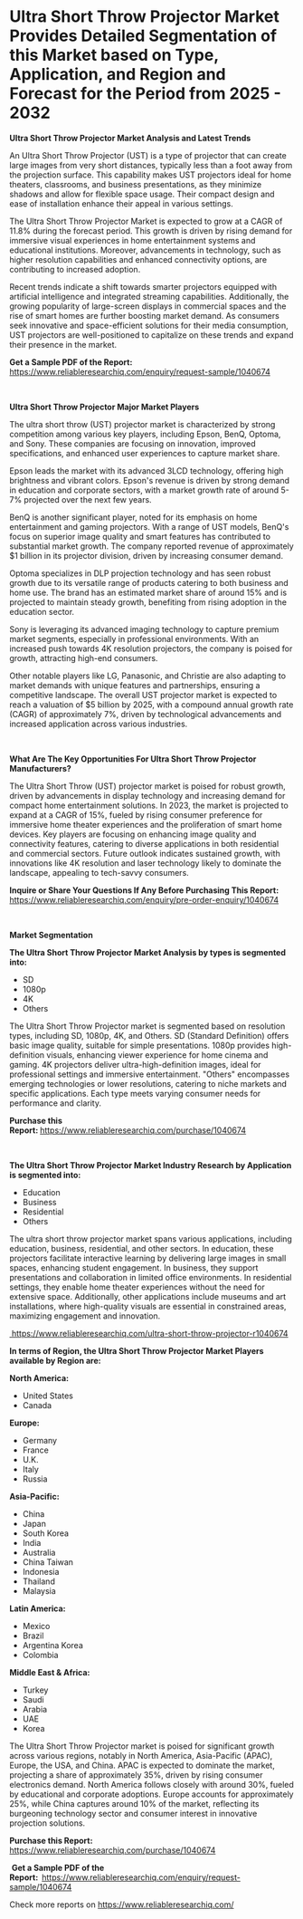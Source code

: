 <p><h1>Ultra Short Throw Projector Market Provides Detailed Segmentation of this Market based on Type, Application, and Region and Forecast for the Period from 2025 - 2032</h1></p><p><strong>Ultra Short Throw Projector Market Analysis and Latest Trends</strong></p>
<p><p>An Ultra Short Throw Projector (UST) is a type of projector that can create large images from very short distances, typically less than a foot away from the projection surface. This capability makes UST projectors ideal for home theaters, classrooms, and business presentations, as they minimize shadows and allow for flexible space usage. Their compact design and ease of installation enhance their appeal in various settings.</p><p>The Ultra Short Throw Projector Market is expected to grow at a CAGR of 11.8% during the forecast period. This growth is driven by rising demand for immersive visual experiences in home entertainment systems and educational institutions. Moreover, advancements in technology, such as higher resolution capabilities and enhanced connectivity options, are contributing to increased adoption.</p><p>Recent trends indicate a shift towards smarter projectors equipped with artificial intelligence and integrated streaming capabilities. Additionally, the growing popularity of large-screen displays in commercial spaces and the rise of smart homes are further boosting market demand. As consumers seek innovative and space-efficient solutions for their media consumption, UST projectors are well-positioned to capitalize on these trends and expand their presence in the market.</p></p>
<p><strong>Get a Sample PDF of the Report:&nbsp;</strong> <a href="https://www.reliableresearchiq.com/enquiry/request-sample/1040674?utm_campaign=2309&utm_medium=2&utm_source=Github&utm_content=ia&utm_term=09022025&utm_id=ultra-short-throw-projector">https://www.reliableresearchiq.com/enquiry/request-sample/1040674</a></p>
<p>&nbsp;</p>
<p><strong>Ultra Short Throw Projector Major Market Players</strong></p>
<p><p>The ultra short throw (UST) projector market is characterized by strong competition among various key players, including Epson, BenQ, Optoma, and Sony. These companies are focusing on innovation, improved specifications, and enhanced user experiences to capture market share.</p><p>Epson leads the market with its advanced 3LCD technology, offering high brightness and vibrant colors. Epson's revenue is driven by strong demand in education and corporate sectors, with a market growth rate of around 5-7% projected over the next few years.</p><p>BenQ is another significant player, noted for its emphasis on home entertainment and gaming projectors. With a range of UST models, BenQ's focus on superior image quality and smart features has contributed to substantial market growth. The company reported revenue of approximately $1 billion in its projector division, driven by increasing consumer demand.</p><p>Optoma specializes in DLP projection technology and has seen robust growth due to its versatile range of products catering to both business and home use. The brand has an estimated market share of around 15% and is projected to maintain steady growth, benefiting from rising adoption in the education sector.</p><p>Sony is leveraging its advanced imaging technology to capture premium market segments, especially in professional environments. With an increased push towards 4K resolution projectors, the company is poised for growth, attracting high-end consumers.</p><p>Other notable players like LG, Panasonic, and Christie are also adapting to market demands with unique features and partnerships, ensuring a competitive landscape. The overall UST projector market is expected to reach a valuation of $5 billion by 2025, with a compound annual growth rate (CAGR) of approximately 7%, driven by technological advancements and increased application across various industries.</p></p>
<p>&nbsp;</p>
<p><strong>What Are The Key Opportunities For Ultra Short Throw Projector Manufacturers?</strong></p>
<p><p>The Ultra Short Throw (UST) projector market is poised for robust growth, driven by advancements in display technology and increasing demand for compact home entertainment solutions. In 2023, the market is projected to expand at a CAGR of 15%, fueled by rising consumer preference for immersive home theater experiences and the proliferation of smart home devices. Key players are focusing on enhancing image quality and connectivity features, catering to diverse applications in both residential and commercial sectors. Future outlook indicates sustained growth, with innovations like 4K resolution and laser technology likely to dominate the landscape, appealing to tech-savvy consumers.</p></p>
<p><strong>Inquire or Share Your Questions If Any Before Purchasing This Report:</strong> <a href="https://www.reliableresearchiq.com/enquiry/pre-order-enquiry/1040674?utm_campaign=2309&utm_medium=2&utm_source=Github&utm_content=ia&utm_term=09022025&utm_id=ultra-short-throw-projector">https://www.reliableresearchiq.com/enquiry/pre-order-enquiry/1040674</a></p>
<p>&nbsp;</p>
<p><strong>Market Segmentation</strong></p>
<p><strong>The Ultra Short Throw Projector Market Analysis by types is segmented into:</strong></p>
<p><ul><li>SD</li><li>1080p</li><li>4K</li><li>Others</li></ul></p>
<p><p>The Ultra Short Throw Projector market is segmented based on resolution types, including SD, 1080p, 4K, and Others. SD (Standard Definition) offers basic image quality, suitable for simple presentations. 1080p provides high-definition visuals, enhancing viewer experience for home cinema and gaming. 4K projectors deliver ultra-high-definition images, ideal for professional settings and immersive entertainment. "Others" encompasses emerging technologies or lower resolutions, catering to niche markets and specific applications. Each type meets varying consumer needs for performance and clarity.</p></p>
<p><strong>Purchase this Report:&nbsp;</strong><a href="https://www.reliableresearchiq.com/purchase/1040674?utm_campaign=2309&utm_medium=2&utm_source=Github&utm_content=ia&utm_term=09022025&utm_id=ultra-short-throw-projector">https://www.reliableresearchiq.com/purchase/1040674</a></p>
<p>&nbsp;</p>
<p><strong>The Ultra Short Throw Projector Market Industry Research by Application is segmented into:</strong></p>
<p><ul><li>Education</li><li>Business</li><li>Residential</li><li>Others</li></ul></p>
<p><p>The ultra short throw projector market spans various applications, including education, business, residential, and other sectors. In education, these projectors facilitate interactive learning by delivering large images in small spaces, enhancing student engagement. In business, they support presentations and collaboration in limited office environments. In residential settings, they enable home theater experiences without the need for extensive space. Additionally, other applications include museums and art installations, where high-quality visuals are essential in constrained areas, maximizing engagement and innovation.</p></p>
<p><a href="https://www.reliableresearchiq.com/ultra-short-throw-projector-r1040674?utm_campaign=2309&utm_medium=2&utm_source=Github&utm_content=ia&utm_term=09022025&utm_id=ultra-short-throw-projector">&nbsp;https://www.reliableresearchiq.com/ultra-short-throw-projector-r1040674</a></p>
<p><strong>In terms of Region, the Ultra Short Throw Projector Market Players available by Region are:</strong></p>
<p>
    <p> <strong> North America: </strong>
        <ul>
            <li>United States</li>
            <li>Canada</li>
        </ul>
        </p> 
    <p> <strong> Europe: </strong>
        <ul>
            <li>Germany</li>
            <li>France</li>
            <li>U.K.</li>
            <li>Italy</li>
            <li>Russia</li>
        </ul>
        </p> 
    <p> <strong> Asia-Pacific: </strong>
        <ul>
            <li>China</li>
            <li>Japan</li>
            <li>South Korea</li>
            <li>India</li>
            <li>Australia</li>
            <li>China Taiwan</li>
            <li>Indonesia</li>
            <li>Thailand</li>
            <li>Malaysia</li>
        </ul>
        </p> 
    <p> <strong> Latin America: </strong>
        <ul>
            <li>Mexico</li>
            <li>Brazil</li>
            <li>Argentina Korea</li>
            <li>Colombia</li>
        </ul>
        </p> 
    <p> <strong> Middle East & Africa: </strong>
        <ul>
            <li>Turkey</li>
            <li>Saudi</li>
            <li>Arabia</li>
            <li>UAE</li>
            <li>Korea</li>
        </ul>
    </p>
    </p>
<p><p>The Ultra Short Throw Projector market is poised for significant growth across various regions, notably in North America, Asia-Pacific (APAC), Europe, the USA, and China. APAC is expected to dominate the market, projecting a share of approximately 35%, driven by rising consumer electronics demand. North America follows closely with around 30%, fueled by educational and corporate adoptions. Europe accounts for approximately 25%, while China captures around 10% of the market, reflecting its burgeoning technology sector and consumer interest in innovative projection solutions.</p></p>
<p><strong>Purchase this Report: </strong><a href="https://www.reliableresearchiq.com/purchase/1040674?utm_campaign=2309&utm_medium=2&utm_source=Github&utm_content=ia&utm_term=09022025&utm_id=ultra-short-throw-projector">https://www.reliableresearchiq.com/purchase/1040674</a></p>
<p>&nbsp;<strong>Get a Sample PDF of the Report:&nbsp;&nbsp;</strong><a href="https://www.reliableresearchiq.com/enquiry/request-sample/1040674?utm_campaign=2309&utm_medium=2&utm_source=Github&utm_content=ia&utm_term=09022025&utm_id=ultra-short-throw-projector">https://www.reliableresearchiq.com/enquiry/request-sample/1040674</a></p>
<p><strong></strong></p>
<p>Check more reports on <a href="https://www.reliableresearchiq.com/?utm_campaign=2309&utm_medium=2&utm_source=Github&utm_content=ia&utm_term=09022025&utm_id=ultra-short-throw-projector">https://www.reliableresearchiq.com/</a></p>
